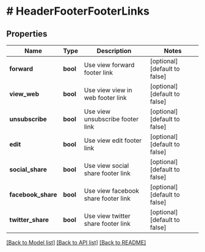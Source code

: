 # # HeaderFooterFooterLinks

## Properties

Name | Type | Description | Notes
------------ | ------------- | ------------- | -------------
**forward** | **bool** | Use view forward footer link | [optional] [default to false]
**view_web** | **bool** | Use view view in web footer link | [optional] [default to false]
**unsubscribe** | **bool** | Use view unsubscribe footer link | [optional] [default to false]
**edit** | **bool** | Use view edit footer link | [optional] [default to false]
**social_share** | **bool** | Use view social share footer link | [optional] [default to false]
**facebook_share** | **bool** | Use view facebook share footer link | [optional] [default to false]
**twitter_share** | **bool** | Use view twitter share footer link | [optional] [default to false]

[[Back to Model list]](../../README.md#models) [[Back to API list]](../../README.md#endpoints) [[Back to README]](../../README.md)
